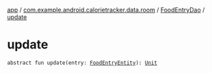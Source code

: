 [app](../../index.md) / [com.example.android.calorietracker.data.room](../index.md) / [FoodEntryDao](index.md) / [update](./update.md)

# update

`abstract fun update(entry: `[`FoodEntryEntity`](../../com.example.android.calorietracker.data.models/-food-entry/index.md)`): `[`Unit`](https://kotlinlang.org/api/latest/jvm/stdlib/kotlin/-unit/index.html)